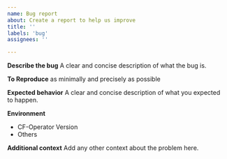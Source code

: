 ```yaml
---
name: Bug report
about: Create a report to help us improve
title: ''
labels: 'bug'
assignees: ''

---
```


**Describe the bug**
A clear and concise description of what the bug is.

**To Reproduce**
as minimally and precisely as possible

**Expected behavior**
A clear and concise description of what you expected to happen.

**Environment**
 - CF-Operator Version
 - Others

**Additional context**
Add any other context about the problem here.
